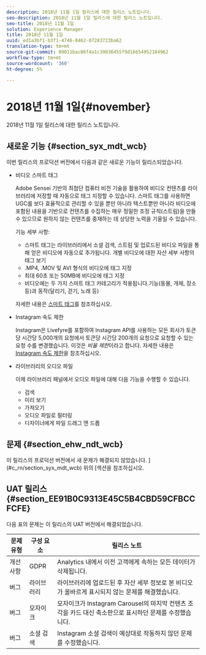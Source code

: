 ```yaml
---
description: 2018년 11월 1일 릴리스에 대한 릴리스 노트입니다.
seo-description: 2018년 11월 1일 릴리스에 대한 릴리스 노트입니다.
seo-title: 2018년 11월 1일
solution: Experience Manager
title: 2018년 11월 1일
uuid: ed1a3bf1-b3f1-4746-8462-07283723ba62
translation-type: tm+mt
source-git-commit: 09011bac06f4a1c39836455f9d16654952184962
workflow-type: tm+mt
source-wordcount: '360'
ht-degree: 5%

---
```



# 2018년 11월 1일{#november}

2018년 11월 1일 릴리스에 대한 릴리스 노트입니다.

## 새로운 기능 {#section_syx_mdt_wcb}

이번 릴리스의 프로덕션 버전에서 다음과 같은 새로운 기능이 릴리스되었습니다.

* 비디오 스마트 태그

   Adobe Sensei 기반의 최첨단 컴퓨터 비전 기술을 활용하여 비디오 컨텐츠를 라이브러리에 저장할 때 자동으로 태그 지정할 수 있습니다. 스마트 태그를 사용하면 UGC를 보다 효율적으로 관리할 수 있을 뿐만 아니라 텍스트뿐만 아니라 비디오에 포함된 내용을 기반으로 컨텐츠를 수집하는 매우 정밀한 조정 규칙(스트림)을 만들 수 있으므로 원하지 않는 컨텐츠를 중재하는 데 상당한 노력을 기울일 수 있습니다.

   기능 세부 사항:

   * 스마트 태그는 라이브러리에서 소셜 검색, 스트림 및 업로드된 비디오 파일을 통해 얻은 비디오에 자동으로 추가됩니다. 개별 비디오에 대한 자산 세부 사항의 태그 보기
   * .MP4, .MOV 및 AVI 형식의 비디오에 태그 지정
   * 최대 60초 또는 50MB에 비디오에 태그 지정
   * 비디오에는 두 가지 스마트 태그 카테고리가 적용됩니다.기능(동물, 개체, 장소 등)과 동작(달리기, 걷기, 노래 등)

   자세한 내용은 [스마트 태그](/help/using/c-features-livefyre/c-smart-tags/c-smart-tags.md#c_smart_tags)를 참조하십시오.

* Instagram 속도 제한

   Instagram은 Livefyre를 포함하여 Instagram API를 사용하는 모든 회사가 토큰당 시간당 5,000개의 요청에서 토큰당 시간당 200개의 요청으로 요청할 수 있는 요청 수를 변경했습니다. 이것은 *비율 제한*&#x200B;이라고 합니다. 자세한 내용은 [Instagram 속도 제한](/help/using/c-streams/c-instagram-rate-limiting.md)을 참조하십시오.

* 라이브러리의 오디오 파일

   이제 라이브러리 패널에서 오디오 파일에 대해 다음 기능을 수행할 수 있습니다.

   * 검색
   * 미리 보기
   * 가져오기
   * 오디오 파일로 필터링
   * 디자이너에게 파일 드래그 앤 드롭

## 문제 {#section_ehw_ndt_wcb}

이 릴리스의 프로덕션 버전에서 새 문제가 해결되지 않았습니다. ](#c_rn/section_syx_mdt_wcb) 위의 [섹션을 참조하십시오.

## UAT 릴리스 {#section_EE91B0C9313E45C5B4CBD59CFBCCFCFE}

다음 표의 문제는 이 릴리스의 UAT 버전에서 해결되었습니다.

| **문제 유형** | **구성 요소** | **릴리스 노트** |
|---|---|---|
| 개선 사항 | GDPR | Analytics 내에서 이전 고객에게 속하는 모든 데이터가 삭제됩니다. |
| 버그 | 라이브러리 | 라이브러리에 업로드된 후 자산 세부 정보로 본 비디오가 올바르게 표시되지 않는 문제를 해결했습니다. |
| 버그 | 모자이크 | 모자이크가 Instagram Carousel의 마지막 컨텐츠 조각을 카드 대신 축소판으로 표시하던 문제를 수정했습니다. |
| 버그 | 소셜 검색 | Instagram 소셜 검색이 예상대로 작동하지 않던 문제를 수정했습니다. |

